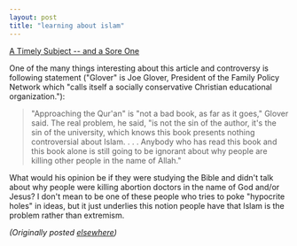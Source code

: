 ```yaml
---
layout: post
title: "learning about islam"
---
```




<p><a href="http://www.washingtonpost.com/wp-dyn/articles/A52484-2002Aug6.html">A Timely Subject -- and a Sore One</a></p>

<p>One of the many things interesting about this article and controversy is following statement ("Glover" is Joe Glover, President of the Family Policy Network which "calls itself a socially conservative Christian educational organization."):</p>

<blockquote>
"Approaching the Qur'an" is "not a bad book, as far as it goes," Glover said. The real problem, he said, "is not the sin of the author, it's the sin of the university, which knows this book presents nothing controversial about Islam. . . . Anybody who has read this book and this book alone is still going to be ignorant about why people are killing other people in the name of Allah."
</blockquote>

<p>What would his opinion be if they were studying the Bible and didn't talk about why people were killing abortion doctors in the name of God and/or Jesus? I don't mean to be one of these people who tries to poke "hypocrite holes" in ideas, but it just underlies this notion people have that Islam is the problem rather than extremism.</p>


<p><em>(Originally posted <a href="http://use.perl.org/~lachoy/journal/6956">elsewhere</a>)</em></p>


